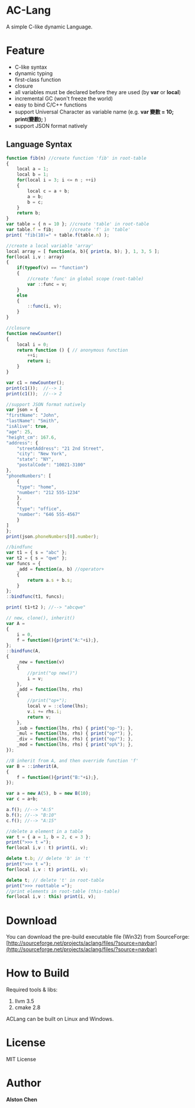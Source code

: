 AC-Lang
=======

A simple C-like dynamic Language.

Feature
=======
- C-like syntax
- dynamic typing
- first-class function
- closure
- all variables must be declared before they are used (by **var** or **local**)
- incremental GC (won't freeze the world)
- easy to bind C/C++ functions
- support Universal Character as variable name (e.g. **var 變數 = 10; print(變數);** )
- support JSON format natively

Language Syntax
---------------
```javascript
function fib(n) //create function 'fib' in root-table
{
    local a = 1;
    local b = 1;
    for(local i = 3; i <= n ; ++i)
    {
        local c = a + b;
        a = b;
        b = c;
    }
    return b;
}
var table = { n = 10 }; //create 'table' in root-table
var table.f = fib;      //create 'f' in 'table'
print( "fib(10)=" + table.f(table.n) );
```
```javascript
//create a local variable 'array'
local array = [ function(a, b){ print(a, b); }, 1, 3, 5 ];
for(local i,v : array)
{
    if(typeof(v) == "function")
    {
        //create 'func' in global scope (root-table)
        var ::func = v;
    }
    else
    {
        ::func(i, v);
    }
}
```
```javascript
//closure
function newCounter()
{
    local i = 0;
    return function () { // anonymous function
        ++i;
        return i;
    }
}

var c1 = newCounter();
print(c1());  //--> 1
print(c1());  //--> 2
```
```javascript
//support JSON format natively
var json = {
"firstName": "John",
"lastName": "Smith",
"isAlive": true,
"age": 25,
"height_cm": 167.6,
"address": {
    "streetAddress": "21 2nd Street",
    "city": "New York",
    "state": "NY",
    "postalCode": "10021-3100"
},
"phoneNumbers": [
    {
    "type": "home",
    "number": "212 555-1234"
    },
    {
    "type": "office",
    "number": "646 555-4567"
    }
]
};
print(json.phoneNumbers[0].number);
```
```javascript
//bindfunc
var t1 = { s = "abc" };
var t2 = { s = "qwe" };
var funcs = {
    _add = function(a, b) //operator+
    {
        return a.s + b.s;
    }
};
::bindfunc(t1, funcs);

print( t1+t2 ); //--> "abcqwe"
```
```javascript
// new, clone(), inherit()
var A =
{
    i = 0,
    f = function(){print("A:"+i);},
};
::bindfunc(A,
{
    _new = function(v)
    {
        //print("op new()")
        i = v;
    },
    _add = function(lhs, rhs)
    {
        //print("op+");
        local v = ::clone(lhs);
        v.i += rhs.i;
        return v;
    },
    _sub = function(lhs, rhs) { print("op-"); },
    _mul = function(lhs, rhs) { print("op*"); },
    _div = function(lhs, rhs) { print("op/"); },
    _mod = function(lhs, rhs) { print("op%"); },
});

//B inherit from A, and then override function 'f'
var B = ::inherit(A, 
{
    f = function(){print("B:"+i);},
});

var a = new A(5), b = new B(10);
var c = a+b;

a.f(); //--> "A:5"
b.f(); //--> "B:10"
c.f(); //--> "A:15"
```
```javascript
//delete a element in a table
var t = { a = 1, b = 2, c = 3 };
print(">>> t =");
for(local i,v : t) print(i, v);

delete t.b; // delete 'b' in 't'
print(">>> t =");
for(local i,v : t) print(i, v);

delete t; // delete 't' in root-table
print(">>> roottable =");
//print elements in root-table (this-table)
for(local i,v : this) print(i, v);
```

Download
========

You can download the pre-build executable file (Win32) from SourceForge:
[http://sourceforge.net/projects/aclang/files/?source=navbar](http://sourceforge.net/projects/aclang/files/?source=navbar)

How to Build
============

Required tools & libs:

1. llvm 3.5
2. cmake 2.8

ACLang can be built on Linux and Windows.

License
======
MIT License

Author
======
**Alston Chen**
